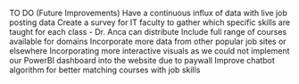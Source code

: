 TO DO (Future Improvements)
Have a continuous influx of data with live job posting data
Create a survey for IT faculty to gather which specific skills are taught for each class - Dr. Anca can distribute
Include full range of courses available for domains
Incorporate more data from other popular job sites or elsewhere
Incorporating more interactive visuals as we could not implement our PowerBI dashboard into the website due to paywall
Improve chatbot algorithm for better matching courses with job skills
